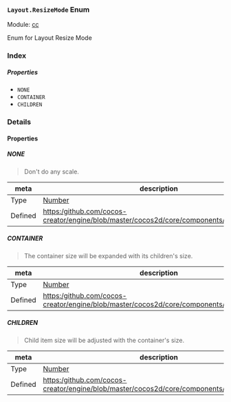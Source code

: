 ### `Layout.ResizeMode` Enum



Module: [cc](../modules/cc.md)




Enum for Layout Resize Mode

### Index

##### Properties

  - `NONE`
  - `CONTAINER`
  - `CHILDREN`

### Details

#### Properties


##### NONE

> Don't do any scale.

| meta | description |
|------|-------------|
| Type | <a href="https://developer.mozilla.org/en/JavaScript/Reference/Global_Objects/Number" class="crosslink external" target="_blank">Number</a> |
| Defined | [https:/github.com/cocos-creator/engine/blob/master/cocos2d/core/components/CCLayout.js:69](https:/github.com/cocos-creator/engine/blob/master/cocos2d/core/components/CCLayout.js#L69) |



##### CONTAINER

> The container size will be expanded with its children's size.

| meta | description |
|------|-------------|
| Type | <a href="https://developer.mozilla.org/en/JavaScript/Reference/Global_Objects/Number" class="crosslink external" target="_blank">Number</a> |
| Defined | [https:/github.com/cocos-creator/engine/blob/master/cocos2d/core/components/CCLayout.js:75](https:/github.com/cocos-creator/engine/blob/master/cocos2d/core/components/CCLayout.js#L75) |



##### CHILDREN

> Child item size will be adjusted with the container's size.

| meta | description |
|------|-------------|
| Type | <a href="https://developer.mozilla.org/en/JavaScript/Reference/Global_Objects/Number" class="crosslink external" target="_blank">Number</a> |
| Defined | [https:/github.com/cocos-creator/engine/blob/master/cocos2d/core/components/CCLayout.js:81](https:/github.com/cocos-creator/engine/blob/master/cocos2d/core/components/CCLayout.js#L81) |


